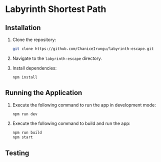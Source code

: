 # Labyrinth Shortest Path

## Installation

1. Clone the repository:

   ```bash
   git clone https://github.com/ChaniceIrungu/labyrinth-escape.git
   ```

2. Navigate to the `labyrinth-escape` directory.

3. Install dependencies:

   ```bash
   npm install
   ```

## Running the Application

1. Execute the following command to run the app in development mode:

   ```bash
   npm run dev
   ```

2. Execute the following command to build and run the app:

   ```bash
   npm run build
   npm start
   ```

## Testing
